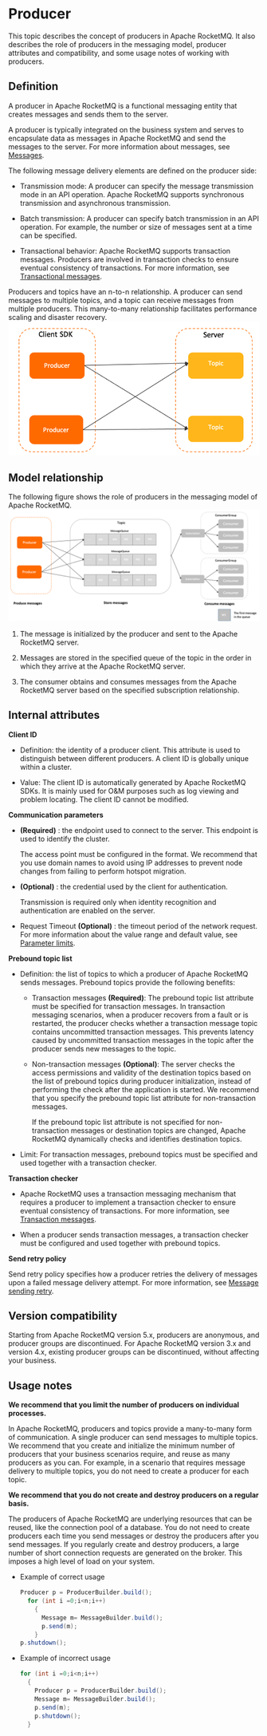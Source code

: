 # Producer

This topic describes the concept of producers in Apache RocketMQ. It also describes the role of producers in the messaging model, producer attributes and compatibility, and some usage notes of working with producers.

## Definition


A producer in Apache RocketMQ is a functional messaging entity that creates messages and sends them to the server.

A producer is typically integrated on the business system and serves to encapsulate data as messages in Apache RocketMQ and send the messages to the server. For more information about messages, see [Messages](./04message.md).

The following message delivery elements are defined on the producer side:

* Transmission mode: A producer can specify the message transmission mode in an API operation. Apache RocketMQ supports synchronous transmission and asynchronous transmission.

* Batch transmission: A producer can specify batch transmission in an API operation. For example, the number or size of messages sent at a time can be specified.

* Transactional behavior: Apache RocketMQ supports transaction messages. Producers are involved in transaction checks to ensure eventual consistency of transactions. For more information, see [Transactional messages](../04-功能行为/04transactionmessage.md).


Producers and topics have an n-to-n relationship. A producer can send messages to multiple topics, and a topic can receive messages from multiple producers. This many-to-many relationship facilitates performance scaling and disaster recovery.
![Producers and topics](../picture/v5/producer_topic.png)

## Model relationship

The following figure shows the role of producers in the messaging model of Apache RocketMQ.![Producer](../picture/v5/archiforproducer.png)

1. The message is initialized by the producer and sent to the Apache RocketMQ server.

2. Messages are stored in the specified queue of the topic in the order in which they arrive at the Apache RocketMQ server.

3. The consumer obtains and consumes messages from the Apache RocketMQ server based on the specified subscription relationship.



## Internal attributes 


**Client ID**

* Definition: the identity of a producer client. This attribute is used to distinguish between different producers. A client ID is globally unique within a cluster.

* Value: The client ID is automatically generated by Apache RocketMQ SDKs. It is mainly used for O\&M purposes such as log viewing and problem locating. The client ID cannot be modified.



**Communication parameters**

* **(Required)** : the endpoint used to connect to the server. This endpoint is used to identify the cluster.

  The access point must be configured in the format. We recommend that you use domain names to avoid using IP addresses to prevent node changes from failing to perform hotspot migration.


* **(Optional)** : the credential used by the client for authentication.

  Transmission is required only when identity recognition and authentication are enabled on the server.


* Request Timeout **(Optional)** : the timeout period of the network request. For more information about the value range and default value, see [Parameter limits](../01-基础介绍/03limits.md).


**Prebound topic list**

* Definition: the list of topics to which a producer of Apache RocketMQ sends messages. Prebound topics provide the following benefits:
  * Transaction messages **(Required)**: The prebound topic list attribute must be specified for transaction messages. In transaction messaging scenarios, when a producer recovers from a fault or is restarted, the producer checks whether a transaction message topic contains uncommitted transaction messages. This prevents latency caused by uncommitted transaction messages in the topic after the producer sends new messages to the topic.

  * Non-transaction messages **(Optional)**: The server checks the access permissions and validity of the destination topics based on the list of prebound topics during producer initialization, instead of performing the check after the application is started. We recommend that you specify the prebound topic list attribute for non-transaction messages.

    If the prebound topic list attribute is not specified for non-transaction messages or destination topics are changed, Apache RocketMQ dynamically checks and identifies destination topics.

* Limit: For transaction messages, prebound topics must be specified and used together with a transaction checker.




**Transaction checker**

* Apache RocketMQ uses a transaction messaging mechanism that requires a producer to implement a transaction checker to ensure eventual consistency of transactions. For more information, see [Transaction messages](../04-功能行为/04transactionmessage.md).

* When a producer sends transaction messages, a transaction checker must be configured and used together with prebound topics.


**Send retry policy**

Send retry policy specifies how a producer retries the delivery of messages upon a failed message delivery attempt. For more information, see [Message sending retry](../04-功能行为/05sendretrypolicy.md).

## Version compatibility 

Starting from Apache RocketMQ version 5.x, producers are anonymous, and producer groups are discontinued. For Apache RocketMQ version 3.x and version 4.x, existing producer groups can be discontinued, without affecting your business.

## Usage notes

**We recommend that you limit the number of producers on individual processes.**

In Apache RocketMQ, producers and topics provide a many-to-many form of communication. A single producer can send messages to multiple topics. We recommend that you create and initialize the minimum number of producers that your business scenarios require, and reuse as many producers as you can. For example, in a scenario that requires message delivery to multiple topics, you do not need to create a producer for each topic.

**We recommend that you do not create and destroy producers on a regular basis.**

The producers of Apache RocketMQ are underlying resources that can be reused, like the connection pool of a database. You do not need to create producers each time you send messages or destroy the producers after you send messages. If you regularly create and destroy producers, a large number of short connection requests are generated on the broker. This imposes a high level of load on your system.

* Example of correct usage

  ```java
  Producer p = ProducerBuilder.build();
    for (int i =0;i<n;i++)
      {
        Message m= MessageBuilder.build();
        p.send(m);
      }
  p.shutdown();
  ```

  

* Example of incorrect usage

  ```java
  for (int i =0;i<n;i++)
    {
      Producer p = ProducerBuilder.build();
      Message m= MessageBuilder.build();
      p.send(m);
      p.shutdown();
    }
  ```

  



